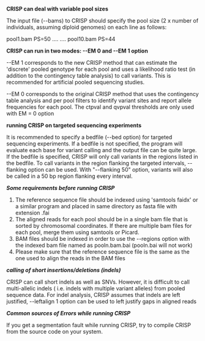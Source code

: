 
**CRISP can deal with variable pool sizes** 

The input file (--bams) to CRISP should specify the pool size (2 x number of individuals, assuming diploid genomes) on each line as follows: 

pool1.bam PS=50
....
....
pool10.bam PS=44


**CRISP can run in two modes: --EM 0 and --EM 1 option**

--EM 1 corresponds to the new CRISP method that can estimate the 'discrete' pooled genotype for each pool
and uses a likelihood ratio test (in addition to the contingency table analysis) to call variants. This is 
recommended for artificial pooled sequencing studies. 


--EM 0 corresponds to the original CRISP method that uses the contingency table analysis and per pool filters
to identify variant sites and report allele frequencies for each pool. The ctpval and qvpval 
thresholds are only used with EM = 0 option


**running CRISP on targeted sequencing experiments**

It is recommended to specify a bedfile (--bed option) for targeted sequencing experiments. If a bedfile is 
not specified, the program will evaluate each base for variant calling and the output file can be quite
large. If the bedfile is specified, CRISP will only call variants in the regions listed in the bedfile. To call variants in the
region flanking the targeted intervals, --flanking option can be used. With "--flanking 50" option, 
variants will also be called in a 50 bp region flanking every interval. 

***Some requirements before running CRISP***

1. The reference sequence file should be indexed using 'samtools faidx' or a similar 
program and placed in same directory as fasta file with extension .fai
2. The aligned reads for each pool should be in a single bam file that 
is sorted by chromosomal coordinates. If there are multiple bam files for each pool, merge them
using samtools or Picard. 
3. BAM files should be indexed in order to use the --regions option with the 
indexed bam file named as pooln.bam.bai (pooln.bai will not work)
4. Please make sure that the reference sequence file is the same as the one used to align 
the reads in the BAM files


***calling of short insertions/deletions (indels)***

CRISP can call short indels as well as SNVs. However, it is difficult to call multi-allelic indels (
i.e. indels with multiple variant alleles) from pooled sequence data. For indel analysis, CRISP assumes that indels are left justified, 
--leftalign 1 option can be used to left justify gaps in aligned reads


***Common sources of Errors while running CRISP***

If you get a segmentation fault while running CRISP, try to compile CRISP from the source code 
on your system.



